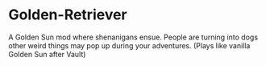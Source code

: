 # Golden-Retriever
A Golden Sun mod where shenanigans ensue. People are turning into dogs other weird things may pop up during your adventures.  (Plays like vanilla Golden Sun after Vault)

